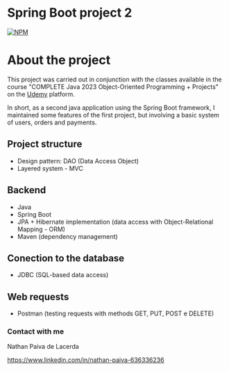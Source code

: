# Spring Boot project 2 

[![NPM](https://img.shields.io/npm/l/react)](https://github.com/nathan00pdl/Projeto2_Java_Spring/blob/main/LICENSE) 

# About the project 

This project was carried out in conjunction with the classes available in the course "COMPLETE Java 2023 Object-Oriented Programming + Projects" on the [Udemy](https://www.udemy.com/) platform. 

In short, as a second java application using the Spring Boot framework, I maintained some features of the first project, but involving a basic system of users, orders and payments.   

## Project structure  
- Design pattern: DAO (Data Access Object)
- Layered system - MVC 

## Backend
- Java
- Spring Boot 
- JPA + Hibernate implementation (data access with Object-Relational Mapping - ORM)
- Maven (dependency management)
  
## Conection to the database
- JDBC (SQL-based data access)
  
## Web requests
- Postman (testing requests with methods GET, PUT, POST e DELETE)

### Contact with me

Nathan Paiva de Lacerda

https://www.linkedin.com/in/nathan-paiva-636336236

